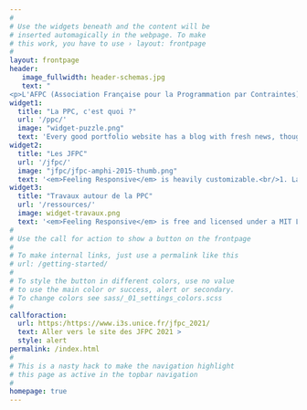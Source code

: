 ```yaml
---
#
# Use the widgets beneath and the content will be
# inserted automagically in the webpage. To make
# this work, you have to use › layout: frontpage
#
layout: frontpage
header:
   image_fullwidth: header-schemas.jpg
   text: "
<p>L'AFPC (Association Française pour la Programmation par Contraintes) est association de loi 1901. Sa vocation est de réunir toutes les personnes s'intéressant, professionnellement ou non, à la <a href=\"http://fr.wikipedia.org/wiki/Programmation_par_contraintes\">programmation par contraintes</a> : son étude, ses fondements théoriques, ses applications, son évolution, son enseignement et sa diffusion. Les domaines couverts incluent : la programmation en logique, la programmation par contraintes et leurs extensions, la logique, les problèmes de satisfaction de contraintes discrets et continus (SAT, CSP), la programmation mathématique et l'optimisation combinatoire.</p>\r\n<p>L'AFPC est née le 21 juin 2004 de la fusion de l'AFPLC (Association Française de Programmation Logique et de Programmation par Contraintes) et de la communauté animée par la conférence JNPC (Journées sur la résolution pratique de Problèmes NP-Complets).</p>"
widget1:
  title: "La PPC, c'est quoi ?"
  url: '/ppc/'
  image: "widget-puzzle.png"
  text: 'Every good portfolio website has a blog with fresh news, thoughts and develop&shy;ments of your activities. <em>Feeling Responsive</em> offers you a fully functional blog with an archive page to give readers a quick overview of all your posts.'
widget2:
  title: "Les JFPC"
  url: '/jfpc/'
  image: "jfpc/jfpc-amphi-2015-thumb.png"
  text: '<em>Feeling Responsive</em> is heavily customizable.<br/>1. Language-Support :)<br/>2. Optimized for speed and it&#39;s responsive.<br/>3. Built on <a href="http://foundation.zurb.com/">Foundation Framework</a>.<br/>4. Seven different Headers.<br/>5. Customizable navigation, footer,...'
widget3:
  title: "Travaux autour de la PPC"
  url: '/ressources/'
  image: widget-travaux.png
  text: '<em>Feeling Responsive</em> is free and licensed under a MIT License. Make it your own and start building. Grab the <a href="https://github.com/Phlow/feeling-responsive/tree/bare-bones-version">Bare-Bones-Version</a> for a fresh start or learn how to use it with the <a href="https://github.com/Phlow/feeling-responsive/tree/gh-pages">education-version</a> with sample posts and images. Then tell me via Twitter <a href="http://twitter.com/phlow">@phlow</a>.'
#
# Use the call for action to show a button on the frontpage
#
# To make internal links, just use a permalink like this
# url: /getting-started/
#
# To style the button in different colors, use no value
# to use the main color or success, alert or secondary.
# To change colors see sass/_01_settings_colors.scss
#
callforaction:
  url: https:/https://www.i3s.unice.fr/jfpc_2021/
  text: Aller vers le site des JFPC 2021 >
  style: alert
permalink: /index.html
#
# This is a nasty hack to make the navigation highlight
# this page as active in the topbar navigation
#
homepage: true
---
```



